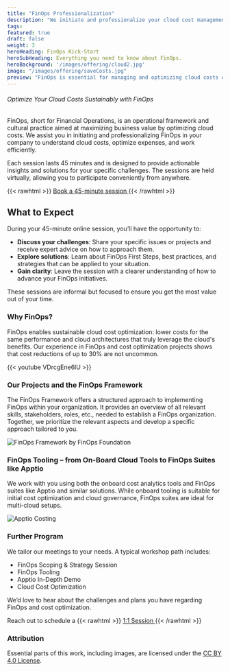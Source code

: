 ```yaml
---
title: "FinOps Professionalization"
description: "We initiate and professionalize your cloud cost management with FinOps"
tags: 
featured: true
draft: false
weight: 3 
heroHeading: FinOps Kick-Start
heroSubHeading: Everything you need to know about FinOps.
heroBackground: '/images/offering/cloud2.jpg'
image: "/images/offering/saveCosts.jpg"
preview: "FinOps is essential for managing and optimizing cloud costs effectively. By uniting financial and operational teams, FinOps enables businesses to gain visibility into spending, control costs, and maximize the value of cloud investments. Ready to transform your approach to cloud costs?"
---
```


###### Optimize Your Cloud Costs Sustainably with FinOps

FinOps, short for Financial Operations, is an operational framework and cultural practice aimed at maximizing business value by optimizing cloud costs. We assist you in initiating and professionalizing FinOps in your company to understand cloud costs, optimize expenses, and work efficiently.

Each session lasts 45 minutes and is designed to provide actionable insights and solutions for your specific challenges. The sessions are held virtually, allowing you to participate conveniently from anywhere.

{{< rawhtml >}}
<a href="https://app.reclaim.ai/m/kai-fwdnow/meet-the-architects"
   onclick="return gtag_report_conversion('https://app.reclaim.ai/m/kai-fwdnow/meet-the-architects');"
   style="text-decoration: underline; cursor: pointer;">
   Book a 45-minute session
</a>
{{< /rawhtml >}}

## What to Expect
During your 45-minute online session, you’ll have the opportunity to:

- **Discuss your challenges**: Share your specific issues or projects and receive expert advice on how to approach them.
- **Explore solutions**: Learn about FinOps First Steps, best practices, and strategies that can be applied to your situation.
- **Gain clarity**: Leave the session with a clearer understanding of how to advance your FinOps initiatives.

These sessions are informal but focused to ensure you get the most value out of your time.

### Why FinOps?

FinOps enables sustainable cloud cost optimization: lower costs for the same performance and cloud architectures that truly leverage the cloud's benefits. Our experience in FinOps and cost optimization projects shows that cost reductions of up to 30% are not uncommon.

{{< youtube VDrcgEne6lU >}}

### Our Projects and the FinOps Framework

The FinOps Framework offers a structured approach to implementing FinOps within your organization. It provides an overview of all relevant skills, stakeholders, roles, etc., needed to establish a FinOps organization. Together, we prioritize the relevant aspects and develop a specific approach tailored to you.

![FinOps Framework by FinOps Foundation](https://www.finops.org/wp-content/uploads/2024/03/FinOps-Framework-Poster-v4.svg)

### FinOps Tooling – from On-Board Cloud Tools to FinOps Suites like Apptio

We work with you using both the onboard cost analytics tools and FinOps suites like Apptio and similar solutions. While onboard tooling is suitable for initial cost optimization and cloud governance, FinOps suites are ideal for multi-cloud setups.

![Apptio Costing](https://cdn.shortpixel.ai/spai/w_866+q_lossless+ret_img+to_webp/www.apptio.com/wp-content/uploads/Improve-Cost-Transparency-image.png)

### Further Program

We tailor our meetings to your needs. A typical workshop path includes:

- FinOps Scoping & Strategy Session
- FinOps Tooling
- Apptio In-Depth Demo
- Cloud Cost Optimization

We’d love to hear about the challenges and plans you have regarding FinOps and cost optimization.

Reach out to schedule a {{< rawhtml >}}
<a href="https://app.reclaim.ai/m/kai-fwdnow/meet-the-architects"
   onclick="return gtag_report_conversion('https://app.reclaim.ai/m/kai-fwdnow/meet-the-architects');"
   style="text-decoration: underline; cursor: pointer;">
    1:1 Session
</a>
{{< /rawhtml >}}

### Attribution

Essential parts of this work, including images, are licensed under the [CC BY 4.0 License](https://www.finops.org/framework/).
